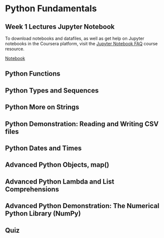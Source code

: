 # Python Fundamentals

## Week 1 Lectures Jupyter Notebook

To download notebooks and datafiles, as well as get help on Jupyter notebooks in the Coursera platform, visit the [Jupyter Notebook FAQ](https://www.coursera.org/learn/python-data-analysis/resources/0dhYG) course resource.

[Notebook](https://hub.coursera-notebooks.org/user/qceqpnyfwlofzjpttttssh/notebooks/Week%201.ipynb)

## Python Functions

## Python Types and Sequences

## Python More on Strings

## Python Demonstration: Reading and Writing CSV files

## Python Dates and Times

## Advanced Python Objects, map()

## Advanced Python Lambda and List Comprehensions

## Advanced Python Demonstration: The Numerical Python Library (NumPy)

## Quiz


